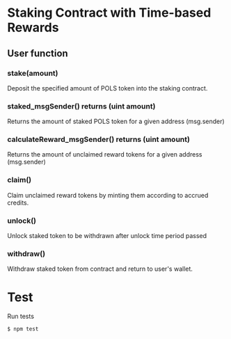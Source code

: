 # Staking Contract with Time-based Rewards

## User function

### stake(amount)

Deposit the specified amount of POLS token into the staking contract.

### staked_msgSender() returns (uint amount)

Returns the amount of staked POLS token for a given address (msg.sender)

### calculateReward_msgSender() returns (uint amount)

Returns the amount of unclaimed reward tokens for a given address (msg.sender)

### claim()

Claim unclaimed reward tokens by minting them according to accrued credits.

### unlock()

Unlock staked token to be withdrawn after unlock time period passed

### withdraw()

Withdraw staked token from contract and return to user's wallet.

# Test

Run tests

```bash
$ npm test
```
